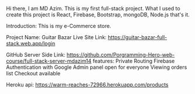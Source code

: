Hi there, I am MD Azim.
This is my first full-stack project. What I used to create this project is React, Firebase, Bootstrap, mongoDB, Node.js that's it.

Introduction:
This is my e-Commerce store.

Project Name: Guitar Bazar
Live Site Link: https://guitar-bazar-full-stack.web.app/login


GitHub Server Side Link: https://github.com/Porgramming-Hero-web-course/full-stack-server-mdazim14
features:
Private Routing
Firebase Authentication with Google
Admin panel open for everyone
Viewing orders list
Checkout available

Heroku api: https://warm-reaches-72966.herokuapp.com/products
